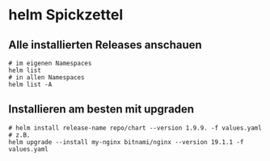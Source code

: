 # helm Spickzettel 

## Alle installierten Releases anschauen 

```
# im eigenen Namespaces 
helm list
# in allen Namespaces 
helm list -A
```

## Installieren am besten mit upgraden 


```
# helm install release-name repo/chart --version 1.9.9. -f values.yaml
# z.B.
helm upgrade --install my-nginx bitnami/nginx --version 19.1.1 -f values.yaml
```

